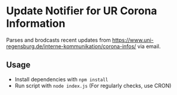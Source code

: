 # Update Notifier for UR Corona Information

Parses and brodcasts recent updates from https://www.uni-regensburg.de/interne-kommunikation/corona-infos/ via email.

## Usage

- Install dependencies with `npm install`
- Run script with `node index.js` (For regularly checks, use CRON)